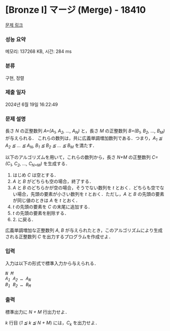 # [Bronze I] マージ (Merge) - 18410 

[문제 링크](https://www.acmicpc.net/problem/18410) 

### 성능 요약

메모리: 137268 KB, 시간: 284 ms

### 분류

구현, 정렬

### 제출 일자

2024년 6월 19일 16:22:49

### 문제 설명

<p>長さ <var>N</var> の正整数列 <var>A=(A<sub>1</sub>, A<sub>2</sub>, ..., A<sub>N</sub>)</var> と，長さ <var>M</var> の正整数列 <var>B=(B<sub>1</sub>, B<sub>2</sub>, ..., B<sub>M</sub>)</var> が与えられる． これらの数列は，共に広義単調増加数列である．つまり，<var>A<sub>1</sub> ≦ A<sub>2</sub> ≦ … ≦ A<sub>N</sub></var>, <var>B<sub>1</sub> ≦ B<sub>2</sub> ≦ … ≦ B<sub>M</sub></var> を満たす．</p>

<p>以下のアルゴリズムを用いて，これらの数列から，長さ <var>N+M</var> の正整数列 <var>C=(C<sub>1</sub>, C<sub>2</sub>, ..., C<sub>N+M</sub>)</var> を生成する．</p>

<ol>
	<li>はじめ <var>C</var> は空とする．</li>
	<li><var>A</var> と <var>B</var> がどちらも空の場合，終了する．</li>
	<li><var>A</var> と <var>B</var> のどちらかが空の場合，そうでない数列を <var>t</var> とおく．どちらも空でない場合，先頭の要素が小さい数列を <var>t</var> とおく．ただし，<var>A</var> と <var>B</var> の先頭の要素が同じ値のときは <var>A</var> を <var>t</var> とおく．</li>
	<li><var>t</var> の先頭の要素を <var>C</var> の末尾に追加する．</li>
	<li><var>t</var> の先頭の要素を削除する．</li>
	<li>2. に戻る．</li>
</ol>

<p>広義単調増加な正整数列 <var>A</var>, <var>B</var> が与えられたとき，このアルゴリズムにより生成される正整数列 <var>C</var> を出力するプログラムを作成せよ．</p>

### 입력 

 <p>入力は以下の形式で標準入力から与えられる．</p>

<pre><var>N</var> <var>M</var>
<var>A<sub>1</sub></var> <var>A<sub>2</sub></var> <var>…</var> <var>A<sub>N</sub></var>
<var>B<sub>1</sub></var> <var>B<sub>2</sub></var> <var>…</var> <var>B<sub>M</sub></var></pre>

### 출력 

 <p>標準出力に <var>N + M</var> 行出力せよ．</p>

<p><var>k</var> 行目 (<var>1 ≦ k ≦ N + M</var>) には，<var>C<sub>k</sub></var> を出力せよ．</p>

